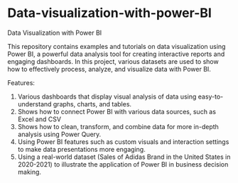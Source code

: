 # Data-visualization-with-power-BI

Data Visualization with Power BI

This repository contains examples and tutorials on data visualization using Power BI, a powerful data analysis tool for creating interactive reports and engaging dashboards. In this project, various datasets are used to show how to effectively process, analyze, and visualize data with Power BI.

Features:
1. Various dashboards that display visual analysis of data using easy-to-understand graphs, charts, and tables.
2. Shows how to connect Power BI with various data sources, such as Excel and CSV
3. Shows how to clean, transform, and combine data for more in-depth analysis using Power Query.
4. Using Power BI features such as custom visuals and interaction settings to make data presentations more engaging.
5.  Using a real-world dataset (Sales of Adidas Brand in the United States in 2020-2021) to illustrate the application of Power BI in business decision making.
